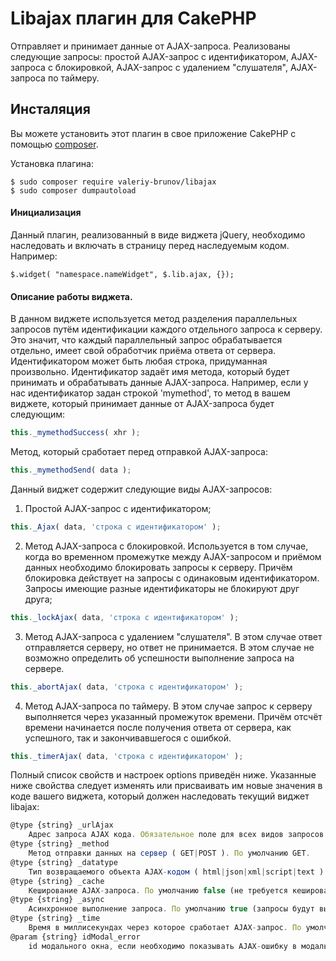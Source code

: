 # Libajax плагин для CakePHP

Отправляет и принимает данные от AJAX-запроса. Реализованы следующие запросы: простой AJAX-запрос с идентификатором, AJAX-запроса с блокировкой, AJAX-запрос с удалением "слушателя", AJAX-запроса по таймеру.

## Инсталяция

Вы можете установить этот плагин в свое приложение CakePHP с помощью [composer](https://getcomposer.org).

Установка плагина:

```
$ sudo composer require valeriy-brunov/libajax
$ sudo composer dumpautoload
```

#### Инициализация

Данный плагин, реализованный в виде виджета jQuery, необходимо наследовать и включать в страницу перед наследуемым кодом. Например:

```
$.widget( "namespace.nameWidget", $.lib.ajax, {});
```

#### Описание работы виджета.

В данном виджете используется метод разделения параллельных запросов путём идентификации каждого отдельного запроса к серверу. Это значит, что каждый параллельный запрос обрабатывается отдельно, имеет свой обработчик приёма ответа от сервера. Идентификатором может быть любая строка, придуманная произвольно. Идентификатор задаёт имя метода, который будет принимать и обрабатывать данные AJAX-запроса. Например, если у нас идентификатор задан строкой 'mymethod', то метод в вашем виджете, который принимает данные от AJAX-запроса будет следующим:

```js
this._mymethodSuccess( xhr );
```

Метод, который сработает перед отправкой AJAX-запроса:

```js
this._mymethodSend( data );
```

Данный виджет содержит следующие виды AJAX-запросов:
1. Простой AJAX-запрос с идентификатором;

```js
this._Ajax( data, 'строка с идентификатором' );
```

2. Метод AJAX-запроса с блокировкой. Используется в том случае, когда во временном промежутке между AJAX-запросом и приёмом данных необходимо блокировать запросы к серверу. Причём блокировка действует на запросы с одинаковым идентификатором. Запросы имеющие разные идентификаторы не блокируют друг друга;

```js
this._lockAjax( data, 'строка с идентификатором' );
```

3. Метод AJAX-запроса с удалением "слушателя". В этом случае ответ отправляется серверу, но ответ не принимается. В этом случае не возможно определить об успешности выполнение запроса на сервере.

```js
this._abortAjax( data, 'строка с идентификатором' );
```

4. Метод AJAX-запроса по таймеру. В этом случае запрос к серверу выполняется через указанный промежуток времени. Причём отсчёт времени начинается после получения ответа от сервера, как успешного, так и закончивавшегося с ошибкой.

```js
this._timerAjax( data, 'строка с идентификатором' );
```

Полный список свойств и настроек options приведён ниже. Указанные ниже свойства следует изменять или присваивать им новые значения в коде вашего виджета, который должен наследовать текущий виджет libajax:

```js
@type {string} _urlAjax
	Адрес запроса AJAX кода. Обязательное поле для всех видов запросов. По умолчанию не задано.
@type {string} _method
    Метод отправки данных на сервер ( GET|POST ). По умолчанию GET.
@type {string} _datatype
    Тип возвращаемого объекта AJAX-кодом ( html|json|xml|script|text ). По умолчанию html.
@type {string} _cache
    Кеширование AJAX-запроса. По умолчанию false (не требуется кеширование).
@type {string} _async
    Асинхронное выполнение запроса. По умолчанию true (запросы будут выполняться асинхронно).
@type {string} _time
    Время в миллисекундах через которое сработает AJAX-запрос. По умолчанию 5000 мик.сек. (5 сек.).
@param {string} idModal_error
    id модального окна, если необходимо показывать AJAX-ошибку в модальном окне. По умолчанию будет показан Alert с текстом ошибки.
```



